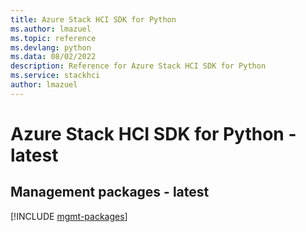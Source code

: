 ```yaml
---
title: Azure Stack HCI SDK for Python
ms.author: lmazuel
ms.topic: reference
ms.devlang: python
ms.data: 08/02/2022
description: Reference for Azure Stack HCI SDK for Python
ms.service: stackhci
author: lmazuel
---
```

# Azure Stack HCI SDK for Python - latest

## Management packages - latest
[!INCLUDE [mgmt-packages](stack-hci-mgmt-index.md)]